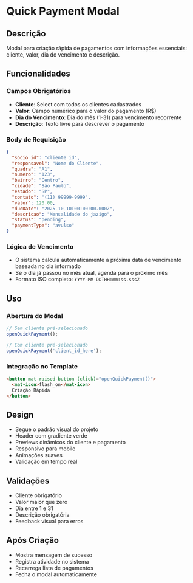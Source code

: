 # Quick Payment Modal

## Descrição
Modal para criação rápida de pagamentos com informações essenciais: cliente, valor, dia do vencimento e descrição.

## Funcionalidades

### Campos Obrigatórios
- **Cliente**: Select com todos os clientes cadastrados
- **Valor**: Campo numérico para o valor do pagamento (R$)
- **Dia do Vencimento**: Dia do mês (1-31) para vencimento recorrente
- **Descrição**: Texto livre para descrever o pagamento

### Body de Requisição
```json
{
  "socio_id": "cliente_id",
  "responsavel": "Nome do Cliente",
  "quadra": "A1",
  "numero": "123", 
  "bairro": "Centro",
  "cidade": "São Paulo",
  "estado": "SP",
  "contato": "(11) 99999-9999",
  "valor": 120.00,
  "dueDate": "2025-10-10T00:00:00.000Z",
  "descricao": "Mensalidade do jazigo",
  "status": "pending",
  "paymentType": "avulso"
}
```

### Lógica de Vencimento
- O sistema calcula automaticamente a próxima data de vencimento baseada no dia informado
- Se o dia já passou no mês atual, agenda para o próximo mês
- Formato ISO completo: `YYYY-MM-DDTHH:mm:ss.sssZ`

## Uso

### Abertura do Modal
```typescript
// Sem cliente pré-selecionado
openQuickPayment();

// Com cliente pré-selecionado
openQuickPayment('client_id_here');
```

### Integração no Template
```html
<button mat-raised-button (click)="openQuickPayment()">
  <mat-icon>flash_on</mat-icon>
  Criação Rápida
</button>
```

## Design
- Segue o padrão visual do projeto
- Header com gradiente verde
- Previews dinâmicos do cliente e pagamento
- Responsivo para mobile
- Animações suaves
- Validação em tempo real

## Validações
- Cliente obrigatório
- Valor maior que zero
- Dia entre 1 e 31
- Descrição obrigatória
- Feedback visual para erros

## Após Criação
- Mostra mensagem de sucesso
- Registra atividade no sistema
- Recarrega lista de pagamentos
- Fecha o modal automaticamente
